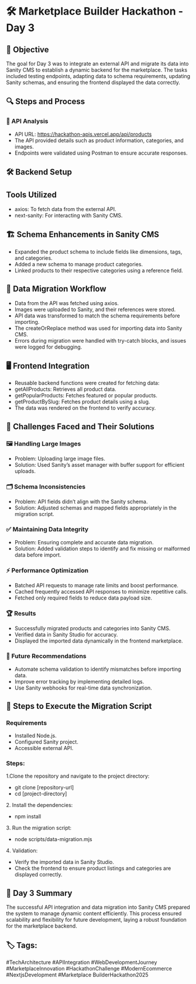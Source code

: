 # 🛠️ Marketplace Builder Hackathon - Day 3

## 🎯 Objective
The goal for Day 3 was to integrate an external API and migrate its data into Sanity CMS to establish a dynamic backend for the marketplace. The tasks included testing endpoints, adapting data to schema requirements, updating Sanity schemas, and ensuring the frontend displayed the data correctly.

## 🔍 Steps and Process
### 📡 API Analysis
- API URL: https://hackathon-apis.vercel.app/api/products
- The API provided details such as product information, categories, and images.
- Endpoints were validated using Postman to ensure accurate responses.
  
## 🛠️ Backend Setup
## Tools Utilized
- axios: To fetch data from the external API.
- next-sanity: For interacting with Sanity CMS.
  
## 🏗️ Schema Enhancements in Sanity CMS
- Expanded the product schema to include fields like dimensions, tags, and categories.
- Added a new schema to manage product categories.
- Linked products to their respective categories using a reference field.
  
## 🔄 Data Migration Workflow
- Data from the API was fetched using axios.
- Images were uploaded to Sanity, and their references were stored.
- API data was transformed to match the schema requirements before importing.
- The createOrReplace method was used for importing data into Sanity CMS.
- Errors during migration were handled with try-catch blocks, and issues were logged for debugging.
  
## 🖥️ Frontend Integration
- Reusable backend functions were created for fetching data:
- getAllProducts: Retrieves all product data.
- getPopularProducts: Fetches featured or popular products.
- getProductBySlug: Fetches product details using a slug.
- The data was rendered on the frontend to verify accuracy.
  
## 🚧 Challenges Faced and Their Solutions
### 🖼️ Handling Large Images
- Problem: Uploading large image files.
- Solution: Used Sanity’s asset manager with buffer support for efficient uploads.
  
### 🗂️ Schema Inconsistencies
- Problem: API fields didn’t align with the Sanity schema.
- Solution: Adjusted schemas and mapped fields appropriately in the migration script.
  
### ✅ Maintaining Data Integrity
- Problem: Ensuring complete and accurate data migration.
- Solution: Added validation steps to identify and fix missing or malformed data before import.
  
### ⚡ Performance Optimization
- Batched API requests to manage rate limits and boost performance.
- Cached frequently accessed API responses to minimize repetitive calls.
- Fetched only required fields to reduce data payload size.
  
### 🏆 Results
- Successfully migrated products and categories into Sanity CMS.
- Verified data in Sanity Studio for accuracy.
- Displayed the imported data dynamically in the frontend marketplace.
  
### 🔮 Future Recommendations
- Automate schema validation to identify mismatches before importing data.
- Improve error tracking by implementing detailed logs.
- Use Sanity webhooks for real-time data synchronization.
  
## 📜 Steps to Execute the Migration Script
### Requirements
- Installed Node.js.
- Configured Sanity project.
- Accessible external API.
  
### Steps:
1.Clone the repository and navigate to the project directory:
- git clone [repository-url]
- cd [project-directory]

2️. Install the dependencies:
- npm install
  
3️. Run the migration script:
- node scripts/data-migration.mjs
  
4️. Validation:
- Verify the imported data in Sanity Studio.
- Check the frontend to ensure product listings and categories are displayed correctly.
  
## 📌 Day 3 Summary
The successful API integration and data migration into Sanity CMS prepared the system to manage dynamic content efficiently. This process ensured scalability and flexibility for future development, laying a robust foundation for the marketplace backend.

## 🏷️ Tags:
#TechArchitecture #APIIntegration #WebDevelopmentJourney #MarketplaceInnovation #HackathonChallenge #ModernEcommerce #NextjsDevelopment #Marketplace BuilderHackathon2025
